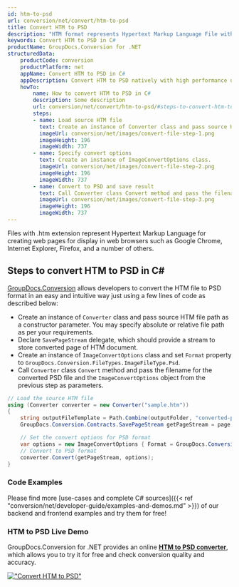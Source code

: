 ```yaml
---
id: htm-to-psd
url: conversion/net/convert/htm-to-psd
title: Convert HTM to PSD
description: "HTM format represents Hypertext Markup Language File with .htm extension. Learn how to convert HTM to PSD file programmatically in C# language using GroupDocs.Conversion for .NET library."
keywords: Convert HTM to PSD in C#
productName: GroupDocs.Conversion for .NET
structuredData:
    productCode: conversion
    productPlatform: net
    appName: Convert HTM to PSD in C#
    appDescription: Convert HTM to PSD natively with high performance using C# language and server side GroupDocs.Conversion for .NET APIs, without the use of any software like Microsoft or Open Office.
    howTo:
        name: How to convert HTM to PSD in C# 
        description: Some description
        url: conversion/net/convert/htm-to-psd/#steps-to-convert-htm-to-psd-in-c
        steps:
        - name: Load source HTM file 
          text: Create an instance of Converter class and pass source HTM file path as a constructor parameter. You may specify absolute or relative file path as per your requirements. 
          imageUrl: conversion/net/images/convert-file-step-1.png
          imageHeight: 196
          imageWidth: 737
        - name: Specify convert options 
          text: Create an instance of ImageConvertOptions class.
          imageUrl: conversion/net/images/convert-file-step-2.png
          imageHeight: 196
          imageWidth: 737
        - name: Convert to PSD and save result 
          text: Call Converter class Convert method and pass the filename for the converted HTML file and the ImageConvertOptions object from the previous step as parameters.
          imageUrl: conversion/net/images/convert-file-step-3.png
          imageHeight: 196
          imageWidth: 737
---
```


Files with .htm extension represent Hypertext Markup Language for creating web pages for display in web browsers such as Google Chrome, Internet Explorer, Firefox, and a number of others.

## Steps to convert HTM to PSD in C#

[GroupDocs.Conversion](https://products.groupdocs.com/conversion/net) allows developers to convert the HTM file to PSD format in an easy and intuitive way just using a few lines of code as described below:

* Create an instance of `Converter` class and pass source HTM file path as a constructor parameter. You may specify absolute or relative file path as per your requirements. 
* Declare `SavePageStream` delegate, which should provide a stream to store converted page of HTM document.
* Create an instance of `ImageConvertOptions` class and set `Format` property to `GroupDocs.Conversion.FileTypes.ImageFileType.Psd`.
* Call `Converter` class `Convert` method and pass the filename for the converted PSD file and the `ImageConvertOptions` object from the previous step as parameters.

```csharp
// Load the source HTM file
using (Converter converter = new Converter("sample.htm"))
{
    string outputFileTemplate = Path.Combine(outputFolder, "converted-page-{0}.psd");
    GroupDocs.Conversion.Contracts.SavePageStream getPageStream = page => new FileStream(string.Format(outputFileTemplate, page), FileMode.Create);

    // Set the convert options for PSD format
    var options = new ImageConvertOptions { Format = GroupDocs.Conversion.FileTypes.ImageFileType.Psd };   
    // Convert to PSD format
    converter.Convert(getPageStream, options);
}
```

### Code Examples

Please find more [use-cases and complete C# sources]({{< ref "conversion/net/developer-guide/examples-and-demos.md" >}}) of our backend and frontend examples and try them for free!

### HTM to PSD Live Demo

GroupDocs.Conversion for .NET provides an online [**HTM to PSD converter**](https://products.groupdocs.app/conversion/htm-to-psd), which allows you to try it for free and check conversion quality and accuracy.

[!["Convert HTM to PSD"](conversion/net/images/convert-to-psd/convert-htm-to-psd.png)](https://products.groupdocs.app/conversion/htm-to-psd)
